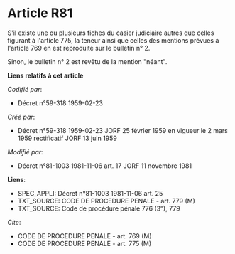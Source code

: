# Article R81

S'il existe une ou plusieurs fiches du casier judiciaire autres que celles figurant à l'article 775, la teneur ainsi que
celles des mentions prévues à l'article 769 en est reproduite sur le bulletin n° 2.

Sinon, le bulletin n° 2 est revêtu de la mention "néant".

**Liens relatifs à cet article**

_Codifié par_:

  - Décret n°59-318 1959-02-23

_Créé par_:

  - Décret n°59-318 1959-02-23 JORF 25 février 1959 en vigueur le 2 mars 1959 rectificatif JORF 13 juin 1959

_Modifié par_:

  - Décret n°81-1003 1981-11-06 art. 17 JORF 11 novembre 1981

**Liens**:

  - SPEC_APPLI: Décret n°81-1003 1981-11-06 art. 25
  - TXT_SOURCE: CODE DE PROCEDURE PENALE - art. 779 (M)
  - TXT_SOURCE: Code de procédure pénale 776 (3°), 779

_Cite_:

  - CODE DE PROCEDURE PENALE - art. 769 (M)
  - CODE DE PROCEDURE PENALE - art. 775 (M)

